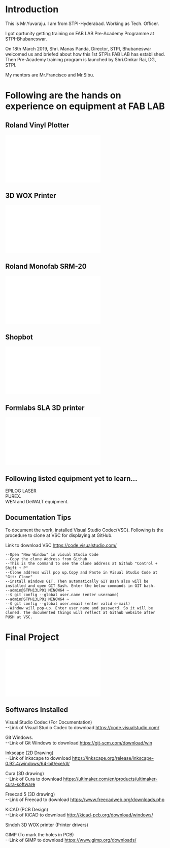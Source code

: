 # Introduction <br>
This is Mr.Yuvaraju. I am from STPI-Hyderabad. Working as Tech. Officer.<br>

I got oprtunity getting training on FAB LAB Pre-Academy Programme at STPI-Bhubaneswar.<br>

On 18th March 2019, Shri. Manas Panda, Director, STPI, Bhubaneswar welcomed us and briefed about how this 1st STPIs FAB LAB has established. Then Pre-Academy training program is launched by Shri.Omkar Rai, DG, STPI.<br>

My mentors are Mr.Francisco and Mr.Sibu.<br>

# Following are the hands on experience on equipment at FAB LAB <br>

## Roland Vinyl Plotter <br>
![About Roland vinyl Plotter (Click Here)](vinylcutter.md)<br>

## 3D WOX Printer <br>
![About 3D WOX Printer (Click here)](3dwoxprinter.md)<br>

## Roland Monofab SRM-20 <br>
![About Roland Monofab SRM-20 (Click here)](monofabSRM20.md)<br>

## Shopbot <br>
![About the shopbot (Click here)](shopbot.md)

## Formlabs SLA 3D printer <br>
![About Formlabs SLA 3D Printer (Click here)](formlabs-sla3d.md)

## Following listed equipment yet to learn...

EPILOG LASER <br>
PUREX.<br>
WEN and DeWALT equipment.<br>

## Documentation Tips <br>

To document the work, installed Visual Studio Codec(VSC). Following is the procedure to clone at VSC for displaying at GitHub. <br>

Link to download VSC https://code.visualstudio.com/ <br>

    --Open "New Window" in visual Studio Code
    --Copy the clone Address from Github
    --This is the command to see the clone address at Github "Control + Shift + P"
    --Clone address will pop up.Copy and Paste in Visual Studio Code at "Git: Clone"
    --install Windows GIT. Then automatically GIT Bash also will be installed and open GIT Bash. Enter the below commands in GIT bash.
    --admin@STPH13LP01 MINGW64 ~
    --$ git config --global user.name (enter username)
    --admin@STPH13LP01 MINGW64 ~
    --$ git config --global user.email (enter valid e-mail)
    --Window will pop-up. Enter user name and password. So it will be cloned. The documented things will reflect at Github website after PUSH at VSC.

# Final Project 
![Project Name - Network Alarm (Click here)](proj-nw-alarm.md) 

## Softwares Installed <br>

Visual Studio Codec (For Documentation)<br>
    --Link of Visual Studio Codec to download https://code.visualstudio.com/ <br>

Git Windows.<br>
    --Link of Git Windows to download https://git-scm.com/download/win <br>

Inkscape (2D Drawing)<br>
    --Link of inkscape to download https://inkscape.org/release/inkscape-0.92.4/windows/64-bit/exe/dl/ <br>

Cura (3D drawing)<br>
    --Link of Cura to download https://ultimaker.com/en/products/ultimaker-cura-software <br>

Freecad 5 (3D drawing)<br>
    --Link of Freecad to download https://www.freecadweb.org/downloads.php <br>

KiCAD (PCB Design)<br>
    --Link of KiCAD to download http://kicad-pcb.org/download/windows/

Sindoh 3D WOX printer  (Printer drivers)<br>

GIMP (To mark the holes in PCB) <br>
    --Link of GIMP to download https://www.gimp.org/downloads/










